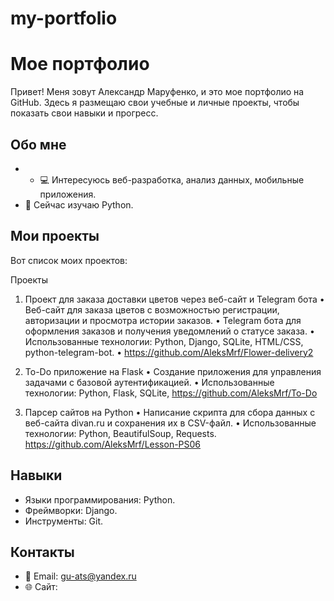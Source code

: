# my-portfolio
# Мое портфолио

Привет! Меня зовут Александр Маруфенко, и это мое портфолио на GitHub. Здесь я размещаю свои учебные и личные проекты, чтобы показать свои навыки и прогресс.

## Обо мне
- - 💻 Интересуюсь веб-разработка, анализ данных, мобильные приложения.
- 🌱 Сейчас изучаю Python.

## Мои проекты
Вот список моих проектов:

Проекты
1. Проект для заказа доставки цветов через веб-сайт и Telegram бота
•	Веб-сайт для заказа цветов с возможностью регистрации, авторизации и просмотра истории заказов.
•	Telegram бота для оформления заказов и получения уведомлений о статусе заказа.
•	Использованные технологии: Python, Django, SQLite, HTML/CSS, python-telegram-bot.
•	https://github.com/AleksMrf/Flower-delivery2

2. To-Do приложение на Flask
•	Создание приложения для управления задачами с базовой аутентификацией.
•	Использованные технологии: Python, Flask, SQLite, 
https://github.com/AleksMrf/To-Do

3. Парсер сайтов на Python
•	Написание скрипта для сбора данных с веб-сайта  divan.ru и сохранения их в CSV-файл.
•	Использованные технологии: Python, BeautifulSoup, Requests.
https://github.com/AleksMrf/Lesson-PS06

## Навыки
- Языки программирования: Python.
- Фреймворки: Django.
- Инструменты: Git.

## Контакты
- 📧 Email: gu-ats@yandex.ru
- 🌐 Сайт: 

